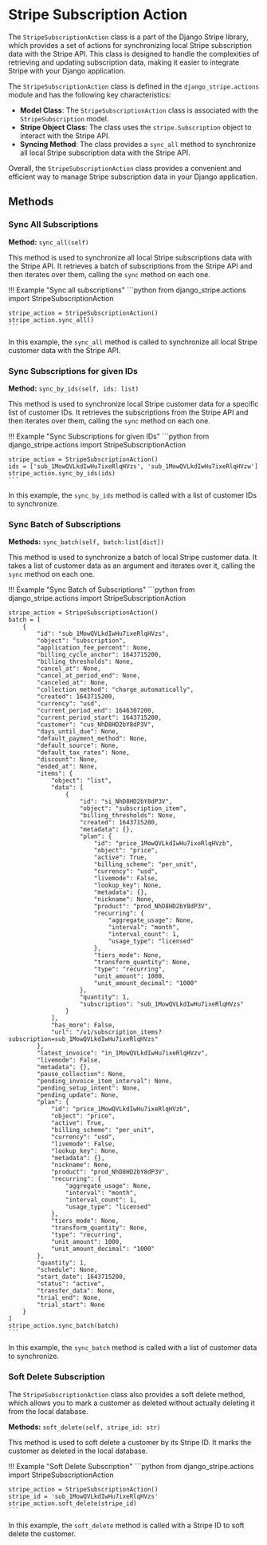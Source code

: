 Stripe Subscription Action
===========================

The `StripeSubscriptionAction` class is a part of the Django Stripe library, which provides a set of actions for synchronizing local Stripe subscription data with the Stripe API. This class is designed to handle the complexities of retrieving and updating subscription data, making it easier to integrate Stripe with your Django application.

The `StripeSubscriptionAction` class is defined in the `django_stripe.actions` module and has the following key characteristics:

*   **Model Class**: The `StripeSubscriptionAction` class is associated with the `StripeSubscription` model.
*   **Stripe Object Class**: The class uses the `stripe.Subscription` object to interact with the Stripe API.
*   **Syncing Method**: The class provides a `sync_all` method to synchronize all local Stripe subscription data with the Stripe API.

Overall, the `StripeSubscriptionAction` class provides a convenient and efficient way to manage Stripe subscription data in your Django application.

## Methods

### Sync All Subscriptions

**Method:** `sync_all(self)`

This method is used to synchronize all local Stripe subscriptions data with the Stripe API. It retrieves a batch of subscriptions from the Stripe API and then iterates over them, calling the `sync` method on each one.

!!! Example "Sync all subscriptions"
    ```python
    from django_stripe.actions import StripeSubscriptionAction

    stripe_action = StripeSubscriptionAction()
    stripe_action.sync_all()
    ```

In this example, the `sync_all` method is called to synchronize all local Stripe customer data with the Stripe API.

### Sync Subscriptions for given IDs

**Method:** `sync_by_ids(self, ids: list)`

This method is used to synchronize local Stripe customer data for a specific list of customer IDs. It retrieves the subscriptions from the Stripe API and then iterates over them, calling the `sync` method on each one.

!!! Example "Sync Subscriptions for given IDs"
    ```python
    from django_stripe.actions import StripeSubscriptionAction

    stripe_action = StripeSubscriptionAction()
    ids = ['sub_1MowQVLkdIwHu7ixeRlqHVzs', 'sub_1MowQVLkdIwHu7ixeRlqHVzw']
    stripe_action.sync_by_ids(ids)
    ```

In this example, the `sync_by_ids` method is called with a list of customer IDs to synchronize.

### Sync Batch of Subscriptions

**Methods:** `sync_batch(self, batch:list[dict])`

This method is used to synchronize a batch of local Stripe customer data. It takes a list of customer data as an argument and iterates over it, calling the `sync` method on each one.

!!! Example "Sync Batch of Subscriptions"
    ```python
    from django_stripe.actions import StripeSubscriptionAction

    stripe_action = StripeSubscriptionAction()
    batch = [
        {
            "id": "sub_1MowQVLkdIwHu7ixeRlqHVzs",
            "object": "subscription",
            "application_fee_percent": None,
            "billing_cycle_anchor": 1643715200,
            "billing_thresholds": None,
            "cancel_at": None,
            "cancel_at_period_end": None,
            "canceled_at": None,
            "collection_method": "charge_automatically",
            "created": 1643715200,
            "currency": "usd",
            "current_period_end": 1646307200,
            "current_period_start": 1643715200,
            "customer": "cus_NhD8HD2bY8dP3V",
            "days_until_due": None,
            "default_payment_method": None,
            "default_source": None,
            "default_tax_rates": None,
            "discount": None,
            "ended_at": None,
            "items": {
                "object": "list",
                "data": [
                    {
                        "id": "si_NhD8HD2bY8dP3V",
                        "object": "subscription_item",
                        "billing_thresholds": None,
                        "created": 1643715200,
                        "metadata": {},
                        "plan": {
                            "id": "price_1MowQVLkdIwHu7ixeRlqHVzb",
                            "object": "price",
                            "active": True,
                            "billing_scheme": "per_unit",
                            "currency": "usd",
                            "livemode": False,
                            "lookup_key": None,
                            "metadata": {},
                            "nickname": None,
                            "product": "prod_NhD8HD2bY8dP3V",
                            "recurring": {
                                "aggregate_usage": None,
                                "interval": "month",
                                "interval_count": 1,
                                "usage_type": "licensed"
                            },
                            "tiers_mode": None,
                            "transform_quantity": None,
                            "type": "recurring",
                            "unit_amount": 1000,
                            "unit_amount_decimal": "1000"
                        },
                        "quantity": 1,
                        "subscription": "sub_1MowQVLkdIwHu7ixeRlqHVzs"
                    }
                ],
                "has_more": False,
                "url": "/v1/subscription_items?subscription=sub_1MowQVLkdIwHu7ixeRlqHVzs"
            },
            "latest_invoice": "in_1MowQVLkdIwHu7ixeRlqHVzv",
            "livemode": False,
            "metadata": {},
            "pause_collection": None,
            "pending_invoice_item_interval": None,
            "pending_setup_intent": None,
            "pending_update": None,
            "plan": {
                "id": "price_1MowQVLkdIwHu7ixeRlqHVzb",
                "object": "price",
                "active": True,
                "billing_scheme": "per_unit",
                "currency": "usd",
                "livemode": False,
                "lookup_key": None,
                "metadata": {},
                "nickname": None,
                "product": "prod_NhD8HD2bY8dP3V",
                "recurring": {
                    "aggregate_usage": None,
                    "interval": "month",
                    "interval_count": 1,
                    "usage_type": "licensed"
                },
                "tiers_mode": None,
                "transform_quantity": None,
                "type": "recurring",
                "unit_amount": 1000,
                "unit_amount_decimal": "1000"
            },
            "quantity": 1,
            "schedule": None,
            "start_date": 1643715200,
            "status": "active",
            "transfer_data": None,
            "trial_end": None,
            "trial_start": None
        }
    ]
    stripe_action.sync_batch(batch)
    ```

In this example, the `sync_batch` method is called with a list of customer data to synchronize.

### Soft Delete Subscription

The `StripeSubscriptionAction` class also provides a soft delete method, which allows you to mark a customer as deleted without actually deleting it from the local database.

**Methods:** `soft_delete(self, stripe_id: str)`

This method is used to soft delete a customer by its Stripe ID. It marks the customer as deleted in the local database.

!!! Example "Soft Delete Subscription"
    ```python
    from django_stripe.actions import StripeSubscriptionAction

    stripe_action = StripeSubscriptionAction()
    stripe_id = 'sub_1MowQVLkdIwHu7ixeRlqHVzs'
    stripe_action.soft_delete(stripe_id)
    ```

In this example, the `soft_delete` method is called with a Stripe ID to soft delete the customer.
